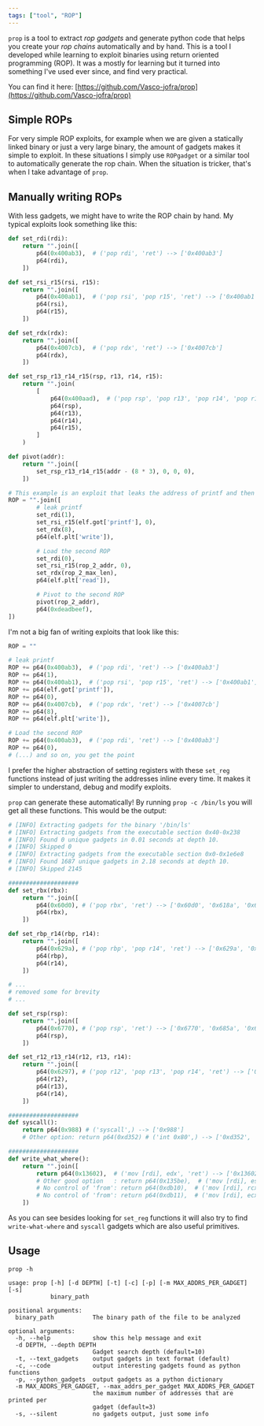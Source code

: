 ```yaml
---
tags: ["tool", "ROP"]
---
```


`prop` is a tool to extract _rop gadgets_ and generate python code that helps you create your _rop chains_ automatically and by hand. This is a tool I developed while learning to exploit binaries using return oriented programming (ROP). It was a mostly for learning but it turned into something I've used ever since, and find very practical.

You can find it here: [https://github.com/Vasco-jofra/prop](https://github.com/Vasco-jofra/prop)

## Simple ROPs
For very simple ROP exploits, for example when we are given a statically linked binary or just a very large binary, the amount of gadgets makes it simple to exploit. In these situations I simply use `ROPgadget` or a similar tool to automatically generate the rop chain. When the situation is tricker, that's when I take advantage of `prop`.

## Manually writing ROPs
With less gadgets, we might have to write the ROP chain by hand. My typical exploits look something like this:

```python
def set_rdi(rdi):
    return "".join([
        p64(0x400ab3),  # ('pop rdi', 'ret') --> ['0x400ab3']
        p64(rdi),
    ])

def set_rsi_r15(rsi, r15):
    return "".join([
        p64(0x400ab1),  # ('pop rsi', 'pop r15', 'ret') --> ['0x400ab1']
        p64(rsi),
        p64(r15),
    ])

def set_rdx(rdx):
    return "".join([
        p64(0x4007cb),  # ('pop rdx', 'ret') --> ['0x4007cb']
        p64(rdx),
    ])

def set_rsp_r13_r14_r15(rsp, r13, r14, r15):
    return "".join(
        [
            p64(0x400aad),  # ('pop rsp', 'pop r13', 'pop r14', 'pop r15', 'ret') --> ['0x400aad']
            p64(rsp),
            p64(r13),
            p64(r14),
            p64(r15),
        ]
    )

def pivot(addr):
    return "".join([
        set_rsp_r13_r14_r15(addr - (8 * 3), 0, 0, 0),
    ])

# This example is an exploit that leaks the address of printf and then reads a second ROP and pivots there
ROP = "".join([
        # leak printf
        set_rdi(1),
        set_rsi_r15(elf.got['printf'], 0),
        set_rdx(8),
        p64(elf.plt['write']),

        # Load the second ROP
        set_rdi(0),
        set_rsi_r15(rop_2_addr, 0),
        set_rdx(rop_2_max_len),
        p64(elf.plt['read']),

        # Pivot to the second ROP
        pivot(rop_2_addr),
        p64(0xdeadbeef),
])
```

I'm not a big fan of writing exploits that look like this:
```python
ROP = ""

# leak printf
ROP += p64(0x400ab3),  # ('pop rdi', 'ret') --> ['0x400ab3']
ROP += p64(1),
ROP += p64(0x400ab1),  # ('pop rsi', 'pop r15', 'ret') --> ['0x400ab1']
ROP += p64(elf.got['printf']),
ROP += p64(0),
ROP += p64(0x4007cb),  # ('pop rdx', 'ret') --> ['0x4007cb']
ROP += p64(8),
ROP += p64(elf.plt['write']),

# Load the second ROP
ROP += p64(0x400ab3),  # ('pop rdi', 'ret') --> ['0x400ab3']
ROP += p64(0),
# (...) and so on, you get the point
```

I prefer the higher abstraction of setting registers with these `set_reg` functions instead of just writing the addresses inline every time. It makes it simpler to understand, debug and modify exploits.

`prop` can generate these automatically! By running `prop -c /bin/ls` you will get all these functions. This would be the output:
```python
# [INFO] Extracting gadgets for the binary '/bin/ls'
# [INFO] Extracting gadgets from the executable section 0x40-0x238
# [INFO] Found 0 unique gadgets in 0.01 seconds at depth 10.
# [INFO] Skipped 0
# [INFO] Extracting gadgets from the executable section 0x0-0x1e6e8
# [INFO] Found 1687 unique gadgets in 2.18 seconds at depth 10.
# [INFO] Skipped 2145

####################
def set_rbx(rbx):
	return "".join([
		p64(0x60d0), # ('pop rbx', 'ret') --> ['0x60d0', '0x618a', '0x63fc']
		p64(rbx),
	])

def set_rbp_r14(rbp, r14):
	return "".join([
		p64(0x629a), # ('pop rbp', 'pop r14', 'ret') --> ['0x629a', '0x920c', '0xc639']
		p64(rbp),
		p64(r14),
	])

# ...
# removed some for brevity
# ...

def set_rsp(rsp):
	return "".join([
		p64(0x6770), # ('pop rsp', 'ret') --> ['0x6770', '0x685a', '0x69e0']
		p64(rsp),
	])

def set_r12_r13_r14(r12, r13, r14):
	return "".join([
		p64(0x6297), # ('pop r12', 'pop r13', 'pop r14', 'ret') --> ['0x6297', '0x9209', '0xc636']
		p64(r12),
		p64(r13),
		p64(r14),
	])

####################
def syscall():
	return p64(0x988) # ('syscall',) --> ['0x988']
	# Other option: return p64(0xd352) # ('int 0x80',) --> ['0xd352', '0xf8c8', '0xf8d9']

####################
def write_what_where():
	return "".join([
		return p64(0x13602),  # ('mov [rdi], edx', 'ret') --> ['0x13602', '0x13601']
		# Other good option   : return p64(0x135be),  # ('mov [rdi], esi', 'ret') --> ['0x135be']
		# No control of 'from': return p64(0xdb10),  # ('mov [rdi], rcx', 'xor eax, eax', 'ret') --> ['0xdb10']
		# No control of 'from': return p64(0xdb11),  # ('mov [rdi], ecx', 'xor eax, eax', 'ret') --> ['0xdb11']
	])
```

As you can see besides looking for `set_reg` functions it will also try to find `write-what-where` and `syscall` gadgets which are also useful primitives.

## Usage
`prop -h`
```
usage: prop [-h] [-d DEPTH] [-t] [-c] [-p] [-m MAX_ADDRS_PER_GADGET] [-s]
            binary_path

positional arguments:
  binary_path           The binary path of the file to be analyzed

optional arguments:
  -h, --help            show this help message and exit
  -d DEPTH, --depth DEPTH
                        Gadget search depth (default=10)
  -t, --text_gadgets    output gadgets in text format (default)
  -c, --code            output interesting gadgets found as python functions
  -p, --python_gadgets  output gadgets as a python dictionary
  -m MAX_ADDRS_PER_GADGET, --max_addrs_per_gadget MAX_ADDRS_PER_GADGET
                        the maximum number of addresses that are printed per
                        gadget (default=3)
  -s, --silent          no gadgets output, just some info
```